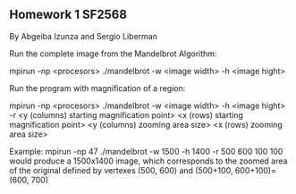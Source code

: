 Homework 1 SF2568
---
By Abgeiba Izunza and Sergio Liberman

Run the complete image from the Mandelbrot Algorithm:

mpirun -np \<procesors\> ./mandelbrot -w \<image width\> -h \<image hight\>

Run the program with magnification of a region:

mpirun -np \<procesors\> ./mandelbrot -w \<image width\> -h \<image hight\> -r \<y (columns) starting magnification point\> \<x (rows) starting magnification point\> \<y (columns) zooming area size\> \<x (rows) zooming area size\>

Example:
mpirun -np 47 ./mandelbrot -w 1500 -h 1400 -r 500 600 100 100
would produce a 1500x1400 image, which corresponds to the zoomed area of the original defined by vertexes (500, 600) and (500+100, 600+100)=(600, 700)
